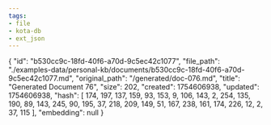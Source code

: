 ```yaml
---
tags:
- file
- kota-db
- ext_json
---
```

{
  "id": "b530cc9c-18fd-40f6-a70d-9c5ec42c1077",
  "file_path": "./examples-data/personal-kb/documents/b530cc9c-18fd-40f6-a70d-9c5ec42c1077.md",
  "original_path": "/generated/doc-076.md",
  "title": "Generated Document 76",
  "size": 202,
  "created": 1754606938,
  "updated": 1754606938,
  "hash": [
    174,
    197,
    137,
    159,
    93,
    153,
    9,
    106,
    143,
    2,
    254,
    135,
    190,
    89,
    143,
    245,
    90,
    195,
    37,
    218,
    209,
    149,
    51,
    167,
    238,
    161,
    174,
    226,
    12,
    2,
    37,
    115
  ],
  "embedding": null
}